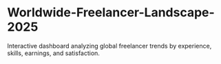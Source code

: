 # Worldwide-Freelancer-Landscape-2025
Interactive dashboard analyzing global freelancer trends by experience, skills, earnings, and satisfaction.
